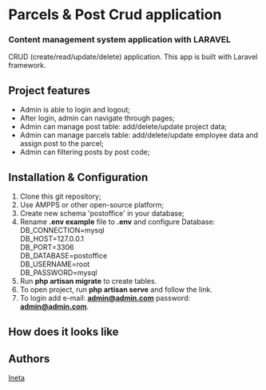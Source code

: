 # Parcels & Post Crud application
### Content management system application with LARAVEL

CRUD (create/read/update/delete) application.
This app is built with Laravel framework. 

## Project features
- Admin is able to login and logout;
- After login, admin can navigate through pages;
- Admin can manage post table: add/delete/update project data;
- Admin can manage parcels table: add/delete/update employee data and assign post to the parcel;
- Admin can filtering posts by post code;

## Installation & Configuration
1. Clone this git repository;
2. Use AMPPS or other open-source platform;
3. Create new schema 'postoffice' in your database; 
4. Rename **.env example** file to **.env** and configure Database:
DB_CONNECTION=mysql<br>
DB_HOST=127.0.0.1<br>
DB_PORT=3306<br> 
DB_DATABASE=postoffice<br> 
DB_USERNAME=root<br>
DB_PASSWORD=mysql<br>
5. Run **php artisan migrate** to create tables.
6. To open project, run **php artisan serve** and follow the link.
7. To login add e-mail: **admin@admin.com** password: **admin@admin.com**.

## How does it looks like


## Authors
[Ineta](https://github.com/InetaVei)
